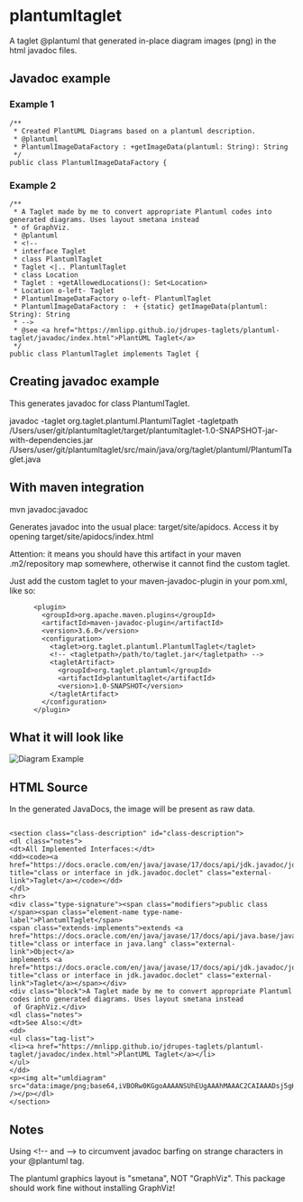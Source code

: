 # plantumltaglet
 
A taglet @plantuml that generated in-place diagram images (png) in the html javadoc files.

## Javadoc example 

### Example 1
```
/**
 * Created PlantUML Diagrams based on a plantuml description.
 * @plantuml
 * PlantumlImageDataFactory : +getImageData(plantuml: String): String
 */
public class PlantumlImageDataFactory {
```
### Example 2 
```
/**
 * A Taglet made by me to convert appropriate Plantuml codes into generated diagrams. Uses layout smetana instead
 * of GraphViz.
 * @plantuml
 * <!--
 * interface Taglet
 * class PlantumlTaglet
 * Taglet <|.. PlantumlTaglet
 * class Location
 * Taglet : +getAllowedLocations(): Set<Location>
 * Location o-left- Taglet
 * PlantumlImageDataFactory o-left- PlantumlTaglet
 * PlantumlImageDataFactory :  + {static} getImageData(plantuml: String): String
 * -->
 * @see <a href="https://mnlipp.github.io/jdrupes-taglets/plantuml-taglet/javadoc/index.html">PlantUML Taglet</a>
 */
public class PlantumlTaglet implements Taglet {
```
## Creating javadoc example 

This generates javadoc for class PlantumlTaglet.

javadoc -taglet org.taglet.plantuml.PlantumlTaglet -tagletpath /Users/user/git/plantumltaglet/target/plantumltaglet-1.0-SNAPSHOT-jar-with-dependencies.jar  /Users/user/git/plantumltaglet/src/main/java/org/taglet/plantuml/PlantumlTaglet.java

## With maven integration 

mvn javadoc:javadoc

Generates javadoc into the usual place: target/site/apidocs. Access it by opening target/site/apidocs/index.html

Attention: it means you should have this artifact in your maven .m2/repository map somewhere, otherwise it cannot find 
the custom taglet.

Just add the custom taglet to your maven-javadoc-plugin in your pom.xml, like so:
```
      <plugin>
        <groupId>org.apache.maven.plugins</groupId>
        <artifactId>maven-javadoc-plugin</artifactId>
        <version>3.6.0</version>
        <configuration>
          <taglet>org.taglet.plantuml.PlantumlTaglet</taglet>
          <!-- <tagletpath>/path/to/taglet.jar</tagletpath> -->
          <tagletArtifact>
            <groupId>org.taglet.plantuml</groupId>
            <artifactId>plantumltaglet</artifactId>
            <version>1.0-SNAPSHOT</version>
          </tagletArtifact>
        </configuration>
      </plugin>
```
## What it will look like

![Diagram Example](https://blogger.googleusercontent.com/img/b/R29vZ2xl/AVvXsEj7JMkM5dYXzE70azDOl-ErHfhotaLgXoi4UenldFzFGUP4faYgtqWuObCaB_Z9_9EbpDEk44mOXDRDeaInjFLzVE0VnCVzeX88HVUuULAN7CXsjrSjhF2qKV67lAqNwuqn_HQsR2HzoOUuipyO9FVAgUK6g7Q0XrBZ9DBbRhuo5OztodFmMkNwJvItaaGd/s880/Screenshot%202023-10-03%20at%2009.08.33.png)

## HTML Source

In the generated JavaDocs, the image will be present as raw data.
```

<section class="class-description" id="class-description">
<dl class="notes">
<dt>All Implemented Interfaces:</dt>
<dd><code><a href="https://docs.oracle.com/en/java/javase/17/docs/api/jdk.javadoc/jdk/javadoc/doclet/Taglet.html" title="class or interface in jdk.javadoc.doclet" class="external-link">Taglet</a></code></dd>
</dl>
<hr>
<div class="type-signature"><span class="modifiers">public class </span><span class="element-name type-name-label">PlantumlTaglet</span>
<span class="extends-implements">extends <a href="https://docs.oracle.com/en/java/javase/17/docs/api/java.base/java/lang/Object.html" title="class or interface in java.lang" class="external-link">Object</a>
implements <a href="https://docs.oracle.com/en/java/javase/17/docs/api/jdk.javadoc/jdk/javadoc/doclet/Taglet.html" title="class or interface in jdk.javadoc.doclet" class="external-link">Taglet</a></span></div>
<div class="block">A Taglet made by me to convert appropriate Plantuml codes into generated diagrams. Uses layout smetana instead
 of GraphViz.</div>
<dl class="notes">
<dt>See Also:</dt>
<dd>
<ul class="tag-list">
<li><a href="https://mnlipp.github.io/jdrupes-taglets/plantuml-taglet/javadoc/index.html">PlantUML Taglet</a></li>
</ul>
</dd>
<p><img alt="umldiagram" src="data:image/png;base64,iVBORw0KGgoAAAANSUhEUgAAAhMAAAC2CAIAAADsj5gHAAAAKnRFWHRjb3B5bGVmdABHZW5lcmF0ZWQgYnkgaHR0cHM6Ly9wbGFudHVtbC5jb212z..." /></p></dl>
</section>
```
## Notes 

Using &lt;!-- and --&gt; to circumvent javadoc barfing on strange characters in your @plantuml tag.

The plantuml graphics layout is "smetana", NOT "GraphViz". This package should work fine without installing GraphViz!
